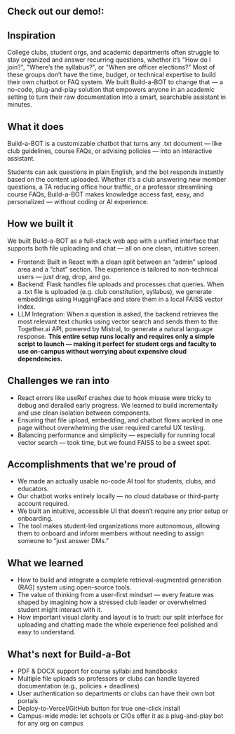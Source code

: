 ## Check out our demo!: 

## Inspiration
College clubs, student orgs, and academic departments often struggle to stay organized and answer recurring questions, whether it’s "How do I join?", "Where’s the syllabus?", or "When are officer elections?" Most of these groups don’t have the time, budget, or technical expertise to build their own chatbot or FAQ system. We built Build-a-BOT to change that — a no-code, plug-and-play solution that empowers anyone in an academic setting to turn their raw documentation into a smart, searchable assistant in minutes.

## What it does
Build-a-BOT is a customizable chatbot that turns any .txt document — like club guidelines, course FAQs, or advising policies — into an interactive assistant.

Students can ask questions in plain English, and the bot responds instantly based on the content uploaded. Whether it’s a club answering new member questions, a TA reducing office hour traffic, or a professor streamlining course FAQs, Build-a-BOT makes knowledge access fast, easy, and personalized — without coding or AI experience.

## How we built it
We built Build-a-BOT as a full-stack web app with a unified interface that supports both file uploading and chat — all on one clean, intuitive screen.
- Frontend: Built in React with a clean split between an “admin” upload area and a “chat” section. The experience is tailored to non-technical users — just drag, drop, and go.
- Backend: Flask handles file uploads and processes chat queries. When a .txt file is uploaded (e.g. club constitution, syllabus), we generate embeddings using HuggingFace and store them in a local FAISS vector index.
- LLM Integration: When a question is asked, the backend retrieves the most relevant text chunks using vector search and sends them to the Together.ai API, powered by Mistral, to generate a natural language response.
**This entire setup runs locally and requires only a simple script to launch — making it perfect for student orgs and faculty to use on-campus without worrying about expensive cloud dependencies.**

## Challenges we ran into
- React errors like useRef crashes due to hook misuse were tricky to debug and derailed early progress. We learned to build incrementally and use clean isolation between components.
- Ensuring that file upload, embedding, and chatbot flows worked in one page without overwhelming the user required careful UX testing.
- Balancing performance and simplicity — especially for running local vector search — took time, but we found FAISS to be a sweet spot.

## Accomplishments that we're proud of
- We made an actually usable no-code AI tool for students, clubs, and educators.
- Our chatbot works entirely locally — no cloud database or third-party account required.
- We built an intuitive, accessible UI that doesn’t require any prior setup or onboarding.
- The tool makes student-led organizations more autonomous, allowing them to onboard and inform members without needing to assign someone to “just answer DMs.”

## What we learned
- How to build and integrate a complete retrieval-augmented generation (RAG) system using open-source tools.
- The value of thinking from a user-first mindset — every feature was shaped by imagining how a stressed club leader or overwhelmed student might interact with it.
- How important visual clarity and layout is to trust: our split interface for uploading and chatting made the whole experience feel polished and easy to understand.

## What's next for Build-a-Bot
- PDF & DOCX support for course syllabi and handbooks
- Multiple file uploads so professors or clubs can handle layered documentation (e.g., policies + deadlines)
- User authentication so departments or clubs can have their own bot portals
- Deploy-to-Vercel/GitHub button for true one-click install
- Campus-wide mode: let schools or CIOs offer it as a plug-and-play bot for any org on campus

